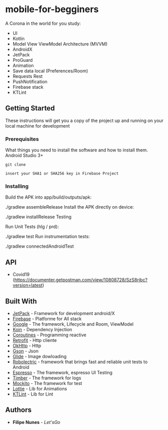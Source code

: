 # mobile-for-begginers

A Corona in the world for you study:
- UI
- Kotlin
- Model View ViewModel Architecture (MVVM)
- AndroidX 
- JetPack
- ProGuard
- Animation
- Save data local (Preferences/Room)
- Requests Rest 
- PushNotification 
- Firebase stack
- KTLint

## Getting Started

These instructions will get you a copy of the project up and running on your local machine for development

### Prerequisites

What things you need to install the software and how to install them.
Android Studio 3+

```
git clone
```
```
insert your SHA1 or SHA256 key in Firebase Project
```
### Installing

Build the APK into app/build/outputs/apk:

./gradlew assembleRelease
Install the APK directly on device:

./gradlew installRelease
Testing

Run Unit Tests (hlg / prd):

./gradlew test
Run instrumentation tests:

./gradlew connectedAndroidTest


## API
- Covid19 (https://documenter.getpostman.com/view/10808728/SzS8rjbc?version=latest)


## Built With

* [JetPack](https://developer.android.com/jetpack) - Framework for development android/X
* [Firebase](http://firebase.com/) - Platforme for All stack
* [Google](https://google.com) - The framework, Lifecycle and Room, ViewModel
* [Koin](https://insert-koin.io/) - Dependency Injection
* [Coroutines](https://kotlinlang.org/docs/reference/coroutines-overview.html) - Programming reactive
* [Retrofit](http://square.github.io/retrofit/) - Http cliente
* [OkHttp](http://square.github.io/okhttp/) - Http
* [Gson](https://github.com/google/gson/) - Json
* [Glide](https://github.com/bumptech/glide) - Image dowloading
* [Robolectric](http://robolectric.org/) - framework that brings fast and reliable unit tests to Android
* [Espresso](https://google.com) - The framework, espresso UI Testing
* [Timber](https://github.com/JakeWharton/timber) - The framework for logs
* [Mockito](https://github.com/mockito/mockito) - The framework for test
* [Lottie](https://github.com/airbnb/lottie-android) - Lib for Animations
* [KTLint](https://ktlint.github.io/#getting-started) - Lib for Lint


## Authors

* **Filipe Nunes** - *Let'sGo*
